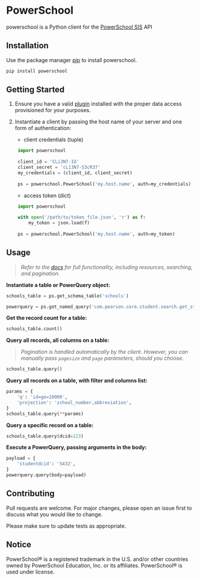 # PowerSchool
powerschool is a Python client for the [PowerSchool SIS](https://www.powerschool.com/solutions/student-information-system/powerschool-sis) API

## Installation
Use the package manager [pip](https://pip.pypa.io/en/stable/) to install powerschool.
```bash
pip install powerschool
```

## Getting Started
1. Ensure you have a valid [plugin](https://support.powerschool.com/developer/#/page/plugin-xml) installed with the proper data access provisioned for your purposes.
   
2. Instantiate a client by passing the host name of your server and one form of authentication:
   - client credentials (tuple)
   ```python
    import powerschool
    
    client_id = 'CLi3N7-Id'
    client_secret = 'cL13N7-53cR37'
    my_credentials = (client_id, client_secret)
    
    ps = powerschool.PowerSchool('my.host.name', auth=my_credentials)
    ```
   - access token (dict)
   ```python
    import powerschool
    
    with open('/path/to/token_file.json', 'r') as f:
        my_token = json.load(f)
        
    ps = powerschool.PowerSchool('my.host.name', auth=my_token)
    ```


## Usage
>*Refer to the [docs](https://support.powerschool.com/developer/#/page/data-access) for full functionality, including resources, searching, and pagination.*

**Instantiate a table or PowerQuery object:**
```python
schools_table = ps.get_schema_table('schools')

powerquery = ps.get_named_query('com.pearson.core.student.search.get_student_basic_info')
```

**Get the record count for a table:**
```python
schools_table.count()
```

**Query all records, all columns on a table:**
>*Pagination is handled automatically by the client. However, you can manually pass `pagesize` and `page` parameters, should you choose.*
```python
schools_table.query()
```

**Query all records on a table, with filter and columns list:**
```python
params = {
    'q': 'id=ge=10000',
    'projection': 'school_number,abbreviation',
}
schools_table.query(**params)
```

**Query a specific record on a table:**
```python
schools_table.query(dcid=123)
```

**Execute a PowerQuery, passing arguments in the body:**
```python
payload = {
    'studentdcid': '5432',
}
powerquery.query(body=payload)
```


## Contributing
Pull requests are welcome. For major changes, please open an issue first to discuss what you would like to change.

Please make sure to update tests as appropriate.


## Notice
PowerSchool® is a registered trademark in the U.S. and/or other countries owned by PowerSchool Education, Inc. or its affiliates. PowerSchool® is used under license.
